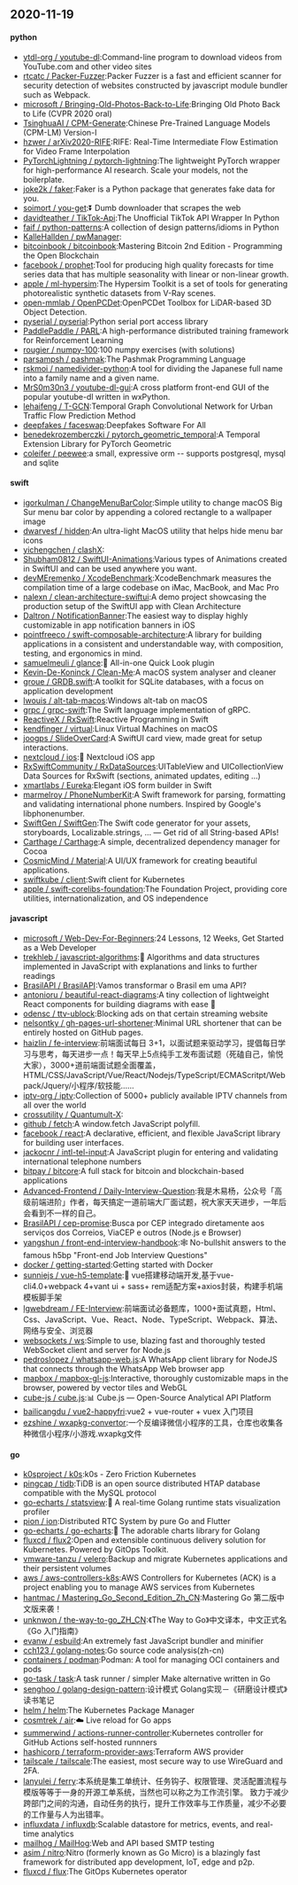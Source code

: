 ## 2020-11-19

#### python
* [ytdl-org / youtube-dl](https://github.com/ytdl-org/youtube-dl):Command-line program to download videos from YouTube.com and other video sites
* [rtcatc / Packer-Fuzzer](https://github.com/rtcatc/Packer-Fuzzer):Packer Fuzzer is a fast and efficient scanner for security detection of websites constructed by javascript module bundler such as Webpack.
* [microsoft / Bringing-Old-Photos-Back-to-Life](https://github.com/microsoft/Bringing-Old-Photos-Back-to-Life):Bringing Old Photo Back to Life (CVPR 2020 oral)
* [TsinghuaAI / CPM-Generate](https://github.com/TsinghuaAI/CPM-Generate):Chinese Pre-Trained Language Models (CPM-LM) Version-I
* [hzwer / arXiv2020-RIFE](https://github.com/hzwer/arXiv2020-RIFE):RIFE: Real-Time Intermediate Flow Estimation for Video Frame Interpolation
* [PyTorchLightning / pytorch-lightning](https://github.com/PyTorchLightning/pytorch-lightning):The lightweight PyTorch wrapper for high-performance AI research. Scale your models, not the boilerplate.
* [joke2k / faker](https://github.com/joke2k/faker):Faker is a Python package that generates fake data for you.
* [soimort / you-get](https://github.com/soimort/you-get):⏬
Dumb downloader that scrapes the web
* [davidteather / TikTok-Api](https://github.com/davidteather/TikTok-Api):The Unofficial TikTok API Wrapper In Python
* [faif / python-patterns](https://github.com/faif/python-patterns):A collection of design patterns/idioms in Python
* [KalleHallden / pwManager](https://github.com/KalleHallden/pwManager):
* [bitcoinbook / bitcoinbook](https://github.com/bitcoinbook/bitcoinbook):Mastering Bitcoin 2nd Edition - Programming the Open Blockchain
* [facebook / prophet](https://github.com/facebook/prophet):Tool for producing high quality forecasts for time series data that has multiple seasonality with linear or non-linear growth.
* [apple / ml-hypersim](https://github.com/apple/ml-hypersim):The Hypersim Toolkit is a set of tools for generating photorealistic synthetic datasets from V-Ray scenes.
* [open-mmlab / OpenPCDet](https://github.com/open-mmlab/OpenPCDet):OpenPCDet Toolbox for LiDAR-based 3D Object Detection.
* [pyserial / pyserial](https://github.com/pyserial/pyserial):Python serial port access library
* [PaddlePaddle / PARL](https://github.com/PaddlePaddle/PARL):A high-performance distributed training framework for Reinforcement Learning
* [rougier / numpy-100](https://github.com/rougier/numpy-100):100 numpy exercises (with solutions)
* [parsampsh / pashmak](https://github.com/parsampsh/pashmak):The Pashmak Programming Language
* [rskmoi / namedivider-python](https://github.com/rskmoi/namedivider-python):A tool for dividing the Japanese full name into a family name and a given name.
* [MrS0m30n3 / youtube-dl-gui](https://github.com/MrS0m30n3/youtube-dl-gui):A cross platform front-end GUI of the popular youtube-dl written in wxPython.
* [lehaifeng / T-GCN](https://github.com/lehaifeng/T-GCN):Temporal Graph Convolutional Network for Urban Traffic Flow Prediction Method
* [deepfakes / faceswap](https://github.com/deepfakes/faceswap):Deepfakes Software For All
* [benedekrozemberczki / pytorch_geometric_temporal](https://github.com/benedekrozemberczki/pytorch_geometric_temporal):A Temporal Extension Library for PyTorch Geometric
* [coleifer / peewee](https://github.com/coleifer/peewee):a small, expressive orm -- supports postgresql, mysql and sqlite

#### swift
* [igorkulman / ChangeMenuBarColor](https://github.com/igorkulman/ChangeMenuBarColor):Simple utility to change macOS Big Sur menu bar color by appending a colored rectangle to a wallpaper image
* [dwarvesf / hidden](https://github.com/dwarvesf/hidden):An ultra-light MacOS utility that helps hide menu bar icons
* [yichengchen / clashX](https://github.com/yichengchen/clashX):
* [Shubham0812 / SwiftUI-Animations](https://github.com/Shubham0812/SwiftUI-Animations):Various types of Animations created in SwiftUI and can be used anywhere you want.
* [devMEremenko / XcodeBenchmark](https://github.com/devMEremenko/XcodeBenchmark):XcodeBenchmark measures the compilation time of a large codebase on iMac, MacBook, and Mac Pro
* [nalexn / clean-architecture-swiftui](https://github.com/nalexn/clean-architecture-swiftui):A demo project showcasing the production setup of the SwiftUI app with Clean Architecture
* [Daltron / NotificationBanner](https://github.com/Daltron/NotificationBanner):The easiest way to display highly customizable in app notification banners in iOS
* [pointfreeco / swift-composable-architecture](https://github.com/pointfreeco/swift-composable-architecture):A library for building applications in a consistent and understandable way, with composition, testing, and ergonomics in mind.
* [samuelmeuli / glance](https://github.com/samuelmeuli/glance):🔎
All-in-one Quick Look plugin
* [Kevin-De-Koninck / Clean-Me](https://github.com/Kevin-De-Koninck/Clean-Me):A macOS system analyser and cleaner
* [groue / GRDB.swift](https://github.com/groue/GRDB.swift):A toolkit for SQLite databases, with a focus on application development
* [lwouis / alt-tab-macos](https://github.com/lwouis/alt-tab-macos):Windows alt-tab on macOS
* [grpc / grpc-swift](https://github.com/grpc/grpc-swift):The Swift language implementation of gRPC.
* [ReactiveX / RxSwift](https://github.com/ReactiveX/RxSwift):Reactive Programming in Swift
* [kendfinger / virtual](https://github.com/kendfinger/virtual):Linux Virtual Machines on macOS
* [joogps / SlideOverCard](https://github.com/joogps/SlideOverCard):A SwiftUI card view, made great for setup interactions.
* [nextcloud / ios](https://github.com/nextcloud/ios):📱
Nextcloud iOS app
* [RxSwiftCommunity / RxDataSources](https://github.com/RxSwiftCommunity/RxDataSources):UITableView and UICollectionView Data Sources for RxSwift (sections, animated updates, editing ...)
* [xmartlabs / Eureka](https://github.com/xmartlabs/Eureka):Elegant iOS form builder in Swift
* [marmelroy / PhoneNumberKit](https://github.com/marmelroy/PhoneNumberKit):A Swift framework for parsing, formatting and validating international phone numbers. Inspired by Google's libphonenumber.
* [SwiftGen / SwiftGen](https://github.com/SwiftGen/SwiftGen):The Swift code generator for your assets, storyboards, Localizable.strings, … — Get rid of all String-based APIs!
* [Carthage / Carthage](https://github.com/Carthage/Carthage):A simple, decentralized dependency manager for Cocoa
* [CosmicMind / Material](https://github.com/CosmicMind/Material):A UI/UX framework for creating beautiful applications.
* [swiftkube / client](https://github.com/swiftkube/client):Swift client for Kubernetes
* [apple / swift-corelibs-foundation](https://github.com/apple/swift-corelibs-foundation):The Foundation Project, providing core utilities, internationalization, and OS independence

#### javascript
* [microsoft / Web-Dev-For-Beginners](https://github.com/microsoft/Web-Dev-For-Beginners):24 Lessons, 12 Weeks, Get Started as a Web Developer
* [trekhleb / javascript-algorithms](https://github.com/trekhleb/javascript-algorithms):📝
Algorithms and data structures implemented in JavaScript with explanations and links to further readings
* [BrasilAPI / BrasilAPI](https://github.com/BrasilAPI/BrasilAPI):Vamos transformar o Brasil em uma API?
* [antonioru / beautiful-react-diagrams](https://github.com/antonioru/beautiful-react-diagrams):A tiny collection of lightweight React components for building diagrams with ease
💎
* [odensc / ttv-ublock](https://github.com/odensc/ttv-ublock):Blocking ads on that certain streaming website
* [nelsontky / gh-pages-url-shortener](https://github.com/nelsontky/gh-pages-url-shortener):Minimal URL shortener that can be entirely hosted on GitHub pages.
* [haizlin / fe-interview](https://github.com/haizlin/fe-interview):前端面试每日 3+1，以面试题来驱动学习，提倡每日学习与思考，每天进步一点！每天早上5点纯手工发布面试题（死磕自己，愉悦大家），3000+道前端面试题全面覆盖，HTML/CSS/JavaScript/Vue/React/Nodejs/TypeScript/ECMAScritpt/Webpack/Jquery/小程序/软技能……
* [iptv-org / iptv](https://github.com/iptv-org/iptv):Collection of 5000+ publicly available IPTV channels from all over the world
* [crossutility / Quantumult-X](https://github.com/crossutility/Quantumult-X):
* [github / fetch](https://github.com/github/fetch):A window.fetch JavaScript polyfill.
* [facebook / react](https://github.com/facebook/react):A declarative, efficient, and flexible JavaScript library for building user interfaces.
* [jackocnr / intl-tel-input](https://github.com/jackocnr/intl-tel-input):A JavaScript plugin for entering and validating international telephone numbers
* [bitpay / bitcore](https://github.com/bitpay/bitcore):A full stack for bitcoin and blockchain-based applications
* [Advanced-Frontend / Daily-Interview-Question](https://github.com/Advanced-Frontend/Daily-Interview-Question):我是木易杨，公众号「高级前端进阶」作者，每天搞定一道前端大厂面试题，祝大家天天进步，一年后会看到不一样的自己。
* [BrasilAPI / cep-promise](https://github.com/BrasilAPI/cep-promise):Busca por CEP integrado diretamente aos serviços dos Correios, ViaCEP e outros (Node.js e Browser)
* [yangshun / front-end-interview-handbook](https://github.com/yangshun/front-end-interview-handbook):🕸
No-bullshit answers to the famous h5bp "Front-end Job Interview Questions"
* [docker / getting-started](https://github.com/docker/getting-started):Getting started with Docker
* [sunniejs / vue-h5-template](https://github.com/sunniejs/vue-h5-template):🎉
vue搭建移动端开发,基于vue-cli4.0+webpack 4+vant ui + sass+ rem适配方案+axios封装，构建手机端模板脚手架
* [lgwebdream / FE-Interview](https://github.com/lgwebdream/FE-Interview):前端面试必备题库，1000+面试真题，Html、Css、JavaScript、Vue、React、Node、TypeScript、Webpack、算法、网络与安全、浏览器
* [websockets / ws](https://github.com/websockets/ws):Simple to use, blazing fast and thoroughly tested WebSocket client and server for Node.js
* [pedroslopez / whatsapp-web.js](https://github.com/pedroslopez/whatsapp-web.js):A WhatsApp client library for NodeJS that connects through the WhatsApp Web browser app
* [mapbox / mapbox-gl-js](https://github.com/mapbox/mapbox-gl-js):Interactive, thoroughly customizable maps in the browser, powered by vector tiles and WebGL
* [cube-js / cube.js](https://github.com/cube-js/cube.js):📊
Cube.js — Open-Source Analytical API Platform
* [bailicangdu / vue2-happyfri](https://github.com/bailicangdu/vue2-happyfri):vue2 + vue-router + vuex 入门项目
* [ezshine / wxapkg-convertor](https://github.com/ezshine/wxapkg-convertor):一个反编译微信小程序的工具，仓库也收集各种微信小程序/小游戏.wxapkg文件

#### go
* [k0sproject / k0s](https://github.com/k0sproject/k0s):k0s - Zero Friction Kubernetes
* [pingcap / tidb](https://github.com/pingcap/tidb):TiDB is an open source distributed HTAP database compatible with the MySQL protocol
* [go-echarts / statsview](https://github.com/go-echarts/statsview):🚀
A real-time Golang runtime stats visualization profiler
* [pion / ion](https://github.com/pion/ion):Distributed RTC System by pure Go and Flutter
* [go-echarts / go-echarts](https://github.com/go-echarts/go-echarts):🎨
The adorable charts library for Golang
* [fluxcd / flux2](https://github.com/fluxcd/flux2):Open and extensible continuous delivery solution for Kubernetes. Powered by GitOps Toolkit.
* [vmware-tanzu / velero](https://github.com/vmware-tanzu/velero):Backup and migrate Kubernetes applications and their persistent volumes
* [aws / aws-controllers-k8s](https://github.com/aws/aws-controllers-k8s):AWS Controllers for Kubernetes (ACK) is a project enabling you to manage AWS services from Kubernetes
* [hantmac / Mastering_Go_Second_Edition_Zh_CN](https://github.com/hantmac/Mastering_Go_Second_Edition_Zh_CN):Mastering Go 第二版中文版来袭！
* [unknwon / the-way-to-go_ZH_CN](https://github.com/unknwon/the-way-to-go_ZH_CN):《The Way to Go》中文译本，中文正式名《Go 入门指南》
* [evanw / esbuild](https://github.com/evanw/esbuild):An extremely fast JavaScript bundler and minifier
* [cch123 / golang-notes](https://github.com/cch123/golang-notes):Go source code analysis(zh-cn)
* [containers / podman](https://github.com/containers/podman):Podman: A tool for managing OCI containers and pods
* [go-task / task](https://github.com/go-task/task):A task runner / simpler Make alternative written in Go
* [senghoo / golang-design-pattern](https://github.com/senghoo/golang-design-pattern):设计模式 Golang实现－《研磨设计模式》读书笔记
* [helm / helm](https://github.com/helm/helm):The Kubernetes Package Manager
* [cosmtrek / air](https://github.com/cosmtrek/air):☁️
Live reload for Go apps
* [summerwind / actions-runner-controller](https://github.com/summerwind/actions-runner-controller):Kubernetes controller for GitHub Actions self-hosted runnners
* [hashicorp / terraform-provider-aws](https://github.com/hashicorp/terraform-provider-aws):Terraform AWS provider
* [tailscale / tailscale](https://github.com/tailscale/tailscale):The easiest, most secure way to use WireGuard and 2FA.
* [lanyulei / ferry](https://github.com/lanyulei/ferry):本系统是集工单统计、任务钩子、权限管理、灵活配置流程与模版等等于一身的开源工单系统，当然也可以称之为工作流引擎。 致力于减少跨部门之间的沟通，自动任务的执行，提升工作效率与工作质量，减少不必要的工作量与人为出错率。
* [influxdata / influxdb](https://github.com/influxdata/influxdb):Scalable datastore for metrics, events, and real-time analytics
* [mailhog / MailHog](https://github.com/mailhog/MailHog):Web and API based SMTP testing
* [asim / nitro](https://github.com/asim/nitro):Nitro (formerly known as Go Micro) is a blazingly fast framework for distributed app development, IoT, edge and p2p.
* [fluxcd / flux](https://github.com/fluxcd/flux):The GitOps Kubernetes operator
